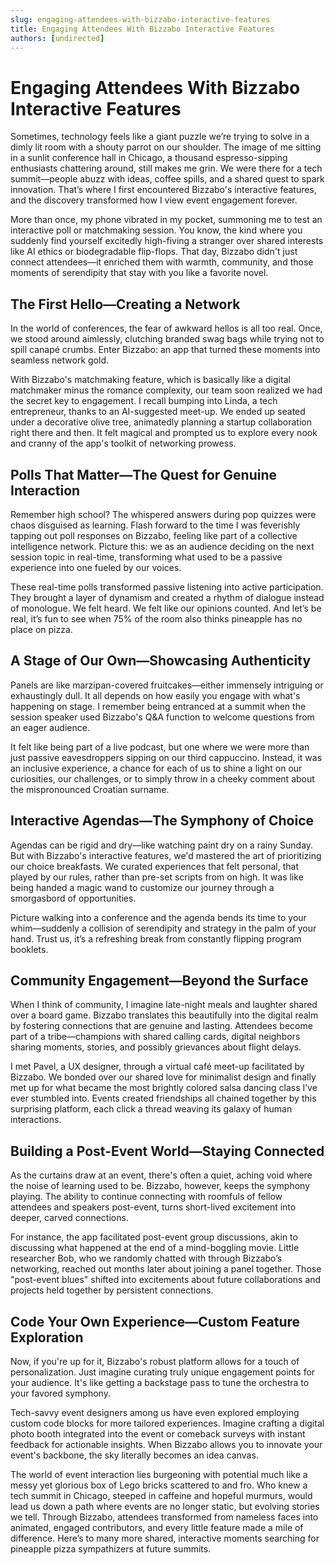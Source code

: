 ```yaml
---
slug: engaging-attendees-with-bizzabo-interactive-features
title: Engaging Attendees With Bizzabo Interactive Features
authors: [undirected]
---
```



# Engaging Attendees With Bizzabo Interactive Features

Sometimes, technology feels like a giant puzzle we’re trying to solve in a dimly lit room with a shouty parrot on our shoulder. The image of me sitting in a sunlit conference hall in Chicago, a thousand espresso-sipping enthusiasts chattering around, still makes me grin. We were there for a tech summit—people abuzz with ideas, coffee spills, and a shared quest to spark innovation. That’s where I first encountered Bizzabo's interactive features, and the discovery transformed how I view event engagement forever.

More than once, my phone vibrated in my pocket, summoning me to test an interactive poll or matchmaking session. You know, the kind where you suddenly find yourself excitedly high-fiving a stranger over shared interests like AI ethics or biodegradable flip-flops. That day, Bizzabo didn't just connect attendees—it enriched them with warmth, community, and those moments of serendipity that stay with you like a favorite novel.

## The First Hello—Creating a Network

In the world of conferences, the fear of awkward hellos is all too real. Once, we stood around aimlessly, clutching branded swag bags while trying not to spill canapé crumbs. Enter Bizzabo: an app that turned these moments into seamless network gold.

With Bizzabo's matchmaking feature, which is basically like a digital matchmaker minus the romance complexity, our team soon realized we had the secret key to engagement. I recall bumping into Linda, a tech entrepreneur, thanks to an AI-suggested meet-up. We ended up seated under a decorative olive tree, animatedly planning a startup collaboration right there and then. It felt magical and prompted us to explore every nook and cranny of the app's toolkit of networking prowess.

## Polls That Matter—The Quest for Genuine Interaction

Remember high school? The whispered answers during pop quizzes were chaos disguised as learning. Flash forward to the time I was feverishly tapping out poll responses on Bizzabo, feeling like part of a collective intelligence network. Picture this: we as an audience deciding on the next session topic in real-time, transforming what used to be a passive experience into one fueled by our voices.

These real-time polls transformed passive listening into active participation. They brought a layer of dynamism and created a rhythm of dialogue instead of monologue. We felt heard. We felt like our opinions counted. And let’s be real, it’s fun to see when 75% of the room also thinks pineapple has no place on pizza.

## A Stage of Our Own—Showcasing Authenticity

Panels are like marzipan-covered fruitcakes—either immensely intriguing or exhaustingly dull. It all depends on how easily you engage with what's happening on stage. I remember being entranced at a summit when the session speaker used Bizzabo's Q&A function to welcome questions from an eager audience.

It felt like being part of a live podcast, but one where we were more than just passive eavesdroppers sipping on our third cappuccino. Instead, it was an inclusive experience, a chance for each of us to shine a light on our curiosities, our challenges, or to simply throw in a cheeky comment about the mispronounced Croatian surname.

## Interactive Agendas—The Symphony of Choice 

Agendas can be rigid and dry—like watching paint dry on a rainy Sunday. But with Bizzabo's interactive features, we'd mastered the art of prioritizing our choice breakfasts. We curated experiences that felt personal, that played by our rules, rather than pre-set scripts from on high. It was like being handed a magic wand to customize our journey through a smorgasbord of opportunities.

Picture walking into a conference and the agenda bends its time to your whim—suddenly a collision of serendipity and strategy in the palm of your hand. Trust us, it’s a refreshing break from constantly flipping program booklets.

## Community Engagement—Beyond the Surface

When I think of community, I imagine late-night meals and laughter shared over a board game. Bizzabo translates this beautifully into the digital realm by fostering connections that are genuine and lasting. Attendees become part of a tribe—champions with shared calling cards, digital neighbors sharing moments, stories, and possibly grievances about flight delays.

I met Pavel, a UX designer, through a virtual café meet-up facilitated by Bizzabo. We bonded over our shared love for minimalist design and finally met up for what became the most brightly colored salsa dancing class I’ve ever stumbled into. Events created friendships all chained together by this surprising platform, each click a thread weaving its galaxy of human interactions.

## Building a Post-Event World—Staying Connected 

As the curtains draw at an event, there's often a quiet, aching void where the noise of learning used to be. Bizzabo, however, keeps the symphony playing. The ability to continue connecting with roomfuls of fellow attendees and speakers post-event, turns short-lived excitement into deeper, carved connections.

For instance, the app facilitated post-event group discussions, akin to discussing what happened at the end of a mind-boggling movie. Little researcher Bob, who we randomly chatted with through Bizzabo’s networking, reached out months later about joining a panel together. Those "post-event blues" shifted into excitements about future collaborations and projects held together by persistent connections.

## Code Your Own Experience—Custom Feature Exploration

Now, if you're up for it, Bizzabo's robust platform allows for a touch of personalization. Just imagine curating truly unique engagement points for your audience. It's like getting a backstage pass to tune the orchestra to your favored symphony.

Tech-savvy event designers among us have even explored employing custom code blocks for more tailored experiences. Imagine crafting a digital photo booth integrated into the event or comeback surveys with instant feedback for actionable insights. When Bizzabo allows you to innovate your event's backbone, the sky literally becomes an idea canvas.

The world of event interaction lies burgeoning with potential much like a messy yet glorious box of Lego bricks scattered to and fro. Who knew a tech summit in Chicago, steeped in caffeine and hopeful murmurs, would lead us down a path where events are no longer static, but evolving stories we tell. Through Bizzabo, attendees transformed from nameless faces into animated, engaged contributors, and every little feature made a mile of difference. Here’s to many more shared, interactive moments searching for pineapple pizza sympathizers at future summits.
